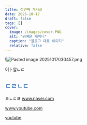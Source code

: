 ```yaml
---
title: 첫번째 게시글
date: 2025-10-17
draft: false
tags: []
cover:
  image: /images/cover.PNG
  alt: "귀여운 캐릭터"
  caption: "블로그 대표 이미지"
  relative: false
---
```


!![Pasted image 20251017030457.png](/images/Pasted%20image%2020251017030457.png)

이ㅏ알ㄴㄷ

## <font color="#4f81bd">ㄷㄹㄴㄷ</font>

ㄹㄴㄷㄹ
www.naver.com 

www.youtube.com

[youtube](https://youtu.be/pfmrPsjjIp8?si=kvo65jqSrDbbg7yz)

